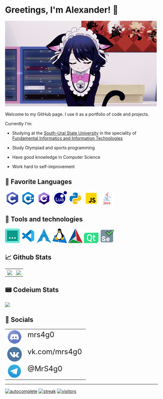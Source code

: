 # Greetings, I'm Alexander! 👋

[![neko](./img/neko.gif "(* ^ ω ^)")](https://www.youtube.com/watch?v=dQw4w9WgXcQ)

Welcome to my GitHub page. I use it as a portfolio of code and projects.

Currently I'm:

- Studying at the [South-Ural State University](https://www.susu.ru/) in the speciality of [Fundamental Informatics and Information Technologies](https://eecs.susu.ru/ru/entrant/programs/fundamental-infromatics/)

- Study Olympiad and sports programming

- Have good knowledge in Computer Science

- Work hard to self-improvement

## 📑 Favorite Languages

[![C](./img/c.png)](<https://en.wikipedia.org/wiki/C_(programming_language)>)
[![C++](./img/cpp.png)](https://en.wikipedia.org/wiki/C++)
[![C#](./img/cs.png)](<https://en.wikipedia.org/wiki/C_Sharp_(programming_language)>)
[![Lua](./img/lua.png)](<https://en.wikipedia.org/wiki/Lua_(programming_language)>)
[![Python](./img/py.png)](<https://en.wikipedia.org/wiki/Python_(programming_language)>)
[![JavaScript](./img/js.png)](https://en.wikipedia.org/wiki/JavaScript)
[![Java](./img/java.png)](<https://en.wikipedia.org/wiki/Java_(programming_language)>)

## 🔧 Tools and technologies

[![Codeium](./img/codeium.png)](https://codeium.com?referral_id=c2Fnb3NhZ28xNkBnbWFpbC5jb20=)
[![VS Code](./img/vscode.png)](https://code.visualstudio.com/)
[![Arch](./img/arch.png)](https://archlinux.org/)
[![WSL](./img/wsl.png)](https://learn.microsoft.com/en-us/windows/wsl/)
[![CMake](./img/cmake.png)](https://cmake.org/)
[![Qt](./img/qt.png)](https://www.qt.io/)
[![Selenium](./img/selenium.png)](https://selenium.dev/)

## 📈 Github Stats

<p align="left">
  <table>
    <tr>
      <td>
        <a href="https://github.com/anuraghazra/github-readme-stats">
          <img height="250px" align="center" src="https://github-readme-stats.vercel.app/api?username=MrSago&custom_title=MrSago's+Github+Stats&include_all_commits=true&count_private=true&show_icons=true&theme=jolly">
        </a>
      </td>
      <td>
        <a href="https://github.com/anuraghazra/github-readme-stats">
          <img height="250px" align="center" src="https://github-readme-stats.vercel.app/api/top-langs/?username=MrSago&theme=jolly&layout=compact&langs_count=10&hide=Jupyter Notebook">
        </a>
      </td>
    </tr>
  </table>
</p>

## 📟 Codeium Stats

<p align="left">
  <a href="https://codeium.com/profile/mrs4g0">
    <img align="center" width="500px" src="https://codeium.com/profile/mrs4g0/card.png">
  </a>
</p>

## 💬 Socials

<p align="left">
  <table>
    <tr>
      <td>
        <a align="center" href="https://discord.com/users/234742888666234880">
          <img src="./img/discord.png">
        </a>
      </td>
      <td style="font-size: 24px; vertical-align: top;">
        mrs4g0
      </td>
    </tr>
    <tr>
      <td>
        <a align="center" href="https://vk.com/mrs4g0">
          <img src="./img/vk.png">
        </a>
      </td>
      <td style="font-size: 24px; vertical-align: top;">
        vk.com/mrs4g0
      </td>
    </tr>
    <tr>
      <td>
        <a href="https://t.me/MrS4g0">
          <img align="center" src="./img/telegram.png">
        </a>
      </td>
      <td style="font-size: 24px; vertical-align: top;">
        @MrS4g0
      </td>
    </tr>
  </table>
</p>

---

[![autocomplete](https://codeium.com/badges/user/mrs4g0/autocomplete)](https://codeium.com/profile/mrs4g0)
[![streak](https://codeium.com/badges/v2/user/mrs4g0/streak)](https://codeium.com/profile/mrs4g0)
[![visitors](https://komarev.com/ghpvc/?username=mrsago&color=blueviolet)](https://github.com/antonkomarev/github-profile-views-counter)
